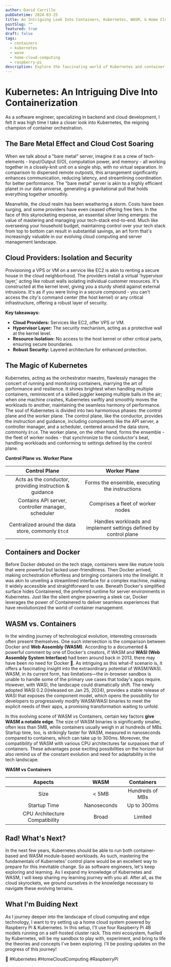 ```yaml
---
author: David Carrillo
pubDatetime: 2024-03-25
title: An Intriguing Look Into Containers, Kubernetes, WASM, & Home Cloud Computing
postSlug: ""
featured: true
draft: false
tags:
  - containers
  - kubernetes
  - wasm
  - home-cloud-computing
  - raspberry-pi
description: Explore the fascinating world of Kubernetes and container orchestration in this deep-dive post. Learn about bare metal servers, cloud provider security, Docker, and the future potential of WASM, all wrapped up with an exciting glimpse into a hands-on Raspberry Pi & Kubernetes home cloud project.
---
```


# Kubernetes: An Intriguing Dive Into Containerization

As a software engineer, specializing in backend and cloud development, I felt it was high time I take a closer look into Kubernetes, the reigning champion of container orchestration.

## **The Bare Metal Effect and Cloud Cost Soaring**

When we talk about a "bare metal" server, imagine it as a crew of tech-elements - Input/Output (I/O), computation power, and memory - all working together in a closely-knit unit on a single ship, with no virtual separation. In comparison to dispersed remote outposts, this arrangement significantly enhances communication, reducing latency, and streamlining coordination for better performance. The "bare metal" server is akin to a highly efficient planet in our data universe, generating a gravitational pull that holds everything together smoothly.

Meanwhile, the cloud realm has been weathering a storm. Costs have been surging, and some providers have even ceased offering free tiers. In the face of this skyrocketing expense, an essential silver lining emerges: the value of mastering and managing your tech-stack end-to-end. Much like overseeing your household budget, maintaining control over your tech stack from top to bottom can result in substantial savings, an art form that's increasingly valuable in our evolving cloud computing and server management landscape.

## **Cloud Providers: Isolation and Security**

Provisioning a VPS or VM on a service like EC2 is akin to renting a secure house in the cloud neighborhood. The providers install a virtual 'hypervisor layer,' acting like robust walls isolating individual customer resources. It's constructed at the kernel level, giving you a sturdy shield against external intrusions. It's as if you were living in a secure compound - you can't access the city's command center (the host kernel) or any critical infrastructure, offering a robust layer of security.

**Key takeaways:**

- **Cloud Providers:** Services like EC2, offer VPS or VM.
- **Hypervisor Layer:** The security mechanism, acting as a protective wall at the kernel level.
- **Resource Isolation:** No access to the host kernel or other critical parts, ensuring secure boundaries.
- **Robust Security:** Layered architecture for enhanced protection.

## **The Magic of Kubernetes**

Kubernetes, acting as the orchestrator maestro, flawlessly manages the concert of running and monitoring containers, marrying the art of performance and resilience. It shines brightest when handling multiple containers, reminiscent of a skilled juggler keeping multiple balls in the air; when one machine crashes, Kubernetes swiftly and smoothly moves the workloads to another, maintaining the seamless harmony of performance. The soul of Kubernetes is divided into two harmonious phases: the control plane and the worker plane. The control plane, like the conductor, provides the instruction and guidance, including components like the API server, a controller manager, and a scheduler, centered around the data store, commonly `Etcd`. The worker plane, on the other hand, forms the ensemble - the fleet of worker nodes - that synchronize to the conductor's beat, handling workloads and conforming to settings defined by the control plane.

**Control Plane vs. Worker Plane**

|                      Control Plane                      |                           Worker Plane                            |
| :-----------------------------------------------------: | :---------------------------------------------------------------: |
| Acts as the conductor, providing instruction & guidance |          Forms the ensemble, executing the instructions           |
|   Contains API server, controller manager, scheduler    |                 Comprises a fleet of worker nodes                 |
|   Centralized around the data store, commonly `Etcd`    | Handles workloads and implement settings defined by control plane |

## **Containers and Docker**

Before Docker debuted on the tech stage, containers were like mature tools that were powerful but lacked user-friendliness. Then Docker arrived, making orchestration effortless and bringing containers into the limelight. It was akin to unveiling a streamlined interface for a complex machine, making it widely accessible and straightforward to use. Beneath Docker's simplified surface hides Containered, the preferred runtime for server environments in Kubernetes. Just like the silent engine powering a sleek car, Docker leverages the power of Containered to deliver seamless experiences that have revolutionized the world of container management.

## **WASM vs. Containers**

In the winding journey of technological evolution, interesting crossroads often present themselves. One such intersection is the comparison between Docker and **Web Assembly (WASM)**. According to a documented & powerful comment by one of Docker's creators, if WASM and **WASI (Web Assembly System Interface)** had been around back in 2013, there may have been no need for Docker 🤯. As intriguing as this what-if scenario is, it offers a fascinating insight into the extraordinary potential of WASM/WASI. WASM, in its current form, has limitations—the in-browser sandbox is unable to handle some of the primary use cases that today's apps require. However, with WASI, the landscape could dramatically shift. The newly adopted WASI 0.2.0(released on Jan 25, 2024), provides a stable release of WASI that exposes the component model, which opens the possibility for developers to progressively modify WASM/WASI binaries to meet the explicit needs of their apps, a promising transformation waiting to unfold.

In this evolving scene of WASM vs Containers, certain key factors **give WASM a notable edge**. The size of WASM binaries is significantly smaller, often less than 5MB, while containers usually weigh in at hundreds of MBs. Startup time, too, is strikingly faster for WASM, measured in nanoseconds compared to containers, which can take up to 300ms. Moreover, the compatibility of WASM with various CPU architectures far surpasses that of containers. These advantages pose exciting possibilities on the horizon but also remind us of the constant evolution and need for adaptability in the tech landscape.

**WASM vs Containers**

|            Aspects             |    WASM     |   Containers    |
| :----------------------------: | :---------: | :-------------: |
|              Size              |    < 5MB    | Hundreds of MBs |
|          Startup Time          | Nanoseconds |   Up to 300ms   |
| CPU Architecture Compatibility |    Broad    |     Limited     |

## **Rad! What's Next?**

In the next few years, Kubernetes should be able to run both container-based and WASM module-based workloads. As such, mastering the fundamentals of Kubernetes' control plane would be an excellent way to prepare for this inevitable change. So as software engineers, let's keep exploring and learning. As I expand my knowledge of Kubernetes and WASM, I will keep sharing my learning journey with you all. After all, as the cloud skyrockets, we ground ourselves in the knowledge necessary to navigate these evolving terrains.

## **What I'm Buiding Next**

As I journey deeper into the landscape of cloud computing and edge technology, I want to try setting up a home cloud system powered by Raspberry Pi & Kubernetes. In this setup, I'll use four Raspberry Pi 4B models running on a self-hosted cluster rack. This mini ecosystem, fuelled by Kubernetes, will be my sandbox to play with, experiment, and bring to life the theories and concepts I've been exploring. I'll be posting updates on the progress of this journey!

🚀 #Kubernetes #HomeCloudComputing #RaspberryPi
